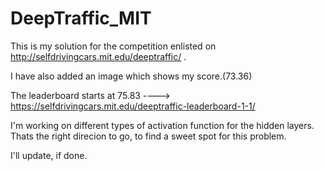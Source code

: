 # DeepTraffic_MIT


This is my solution for the competition enlisted on http://selfdrivingcars.mit.edu/deeptraffic/ .

I have also added an image which shows my score.(73.36) 

The leaderboard starts at 75.83 ----> https://selfdrivingcars.mit.edu/deeptraffic-leaderboard-1-1/

I'm working on different types of activation function for the hidden layers. Thats the right direcion to go, to find a sweet spot for this problem.

I'll update, if done.
